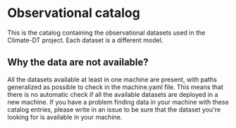 # Observational catalog

This is the catalog containing the observational datasets used in the Climate-DT project.
Each dataset is a different model.

## Why the data are not available?

All the datasets available at least in one machine are present, with paths generalized as possible to check in the machine.yaml file.
This means that there is no automatic check if all the available datasets are deployed in a new machine.
If you have a problem finding data in your machine with these catalog entries, please write in an issue to be sure that the dataset
you're looking for is available in your machine.